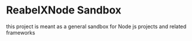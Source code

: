 # ReabelXNode Sandbox

this project is meant as a general sandbox for Node js projects and related frameworks